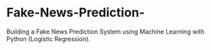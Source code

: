 # Fake-News-Prediction-
Building a Fake News Prediction System using Machine Learning with Python (Logistic Regression). 
